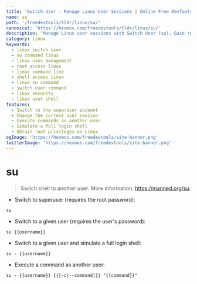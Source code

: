 ```yaml
---
title: 'Switch User - Manage Linux User Sessions | Online Free DevTools by Hexmos'
name: su
path: '/freedevtools/tldr/linux/su/'
canonical: 'https://hexmos.com/freedevtools/tldr/linux/su/'
description: 'Manage Linux user sessions with Switch User (su). Gain root privileges, change users, and execute commands securely. Free online tool, no registration required.'
category: linux
keywords:
  - linux switch user
  - su command linux
  - linux user management
  - root access linux
  - linux command line
  - shell access linux
  - linux su command
  - switch user command
  - linux security
  - linux user shell
features:
  - Switch to the superuser account
  - Change the current user session
  - Execute commands as another user
  - Simulate a full login shell
  - Obtain root privileges on Linux
ogImage: 'https://hexmos.com/freedevtools/site-banner.png'
twitterImage: 'https://hexmos.com/freedevtools/site-banner.png'
---
```


# su

> Switch shell to another user.
> More information: <https://manned.org/su>.

- Switch to superuser (requires the root password):

`su`

- Switch to a given user (requires the user's password):

`su {{username}}`

- Switch to a given user and simulate a full login shell:

`su - {{username}}`

- Execute a command as another user:

`su - {{username}} {{[-c|--command]}} "{{command}}"`

